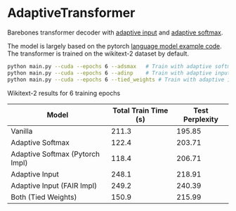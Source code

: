 # AdaptiveTransformer
Barebones transformer decoder with [adaptive input](https://arxiv.org/pdf/1809.10853.pdf) and [adaptive softmax](https://arxiv.org/pdf/1609.04309.pdf).

The model is largely based on the pytorch [language model example code](https://github.com/pytorch/examples/tree/master/word_language_model). The transformer is trained on the wikitext-2 dataset by default.

```bash 
python main.py --cuda --epochs 6 --adsmax   # Train with adaptive softmax
python main.py --cuda --epochs 6 --adinp    # Train with adaptive input
python main.py --cuda --epochs 6 --tied_weights # Train with adaptive input and softmax with tied weights
```
Wikitext-2 results for 6 training epochs

|Model                     | Total Train Time (s) | Test Perplexity  |
|---------------------|----------------------|------------------|
| Vanilla             | 211.3                | 195.85           |
| Adaptive Softmax    | 122.4                | 203.71           |
| Adaptive Softmax (Pytorch Impl)   | 118.4                | 206.71           |
| Adaptive Input      | 248.1                | 218.91           |
| Adaptive Input (FAIR Impl)     | 249.2                | 240.39        |
| Both (Tied Weights) | 150.9                | 215.99           |


